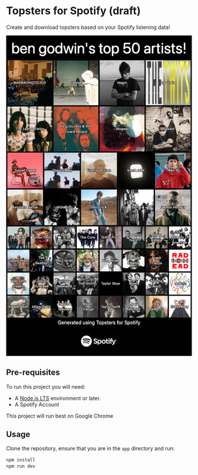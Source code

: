 # Topsters for Spotify (draft)
Create and download topsters based on your Spotify listening data!

![Topster](./Example.png)

## Pre-requisites

To run this project you will need:

- A [Node.js LTS](https://nodejs.org/en/) environment or later.
- A Spotify Account

This project will run best on Google Chrome

## Usage

Clone the repository, ensure that you are in the `app` directory and run:

```bash
npm install
npm run dev
```

